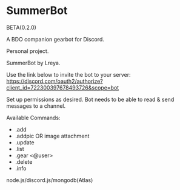# SummerBot

BETA(0.2.0)

A BDO companion gearbot for Discord.

Personal project.

SummerBot by Lreya.

Use the link below to invite the bot to your server:
https://discord.com/oauth2/authorize?client_id=722300397678493726&scope=bot

Set up permissions as desired.
Bot needs to be able to read & send messages to a channel.

Available Commands:

* .add
* .addpic <link> OR image attachment
* .update
* .list
* .gear <@user>
* .delete
* .info



node.js/discord.js/mongodb(Atlas)
